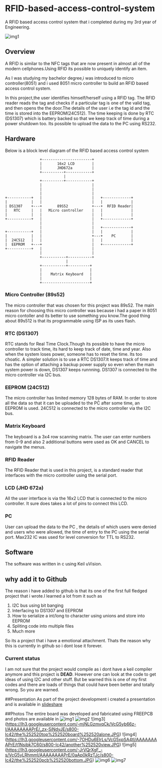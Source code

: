# RFID-based-access-control-system

  A RFID based access control system that i completed during my 3rd year of Engineering.

  ![img1](https://lh3.googleusercontent.com/-17_Q3Gg4yEw/VcG5yUyVooI/AAAAAAAAPXY/uhaqtuBlgVo/s800-Ic42/the%252520system.JPG)
 
 
## Overview 
  A RFID is similar to the NFC tags that are now present in almost all of the modern cellphones.Using RFID its possible to uniquely identify an item.
  
  As I was studying my bachelor degree,i was introduced to micro controller(8051) and i used 8051 micro controller to build an RFID based access control system.
  
  In this project,the user identifies himself/herself using a RFID tag. The RFID reader reads the tag and checks if a particular tag is one of the valid tag, and then opens the the door.The details of the user i.e the tag id and the time is stored into the EEPROM(24C512). The time keeping is done by RTC (DS1307) which is battery backed so that we keep track of time during a power shutdown too. Its possible to upload the data to the PC using RS232.

## Hardware
  
  Below is a block level diagram of the RFID based access control system

        		    +-----------------------+                  
                	|       16x2 LCD        |                  
                	|       JHD672a         |                  
                	+----------+------------+                  
                    	       |                               
        	        +----------+------------+                  
    		        |                       |                  
            		|                       |                  
           			|                       |
    +-----------+   |                       |   +-------------+
    |           |   |                       |   |             |
    | DS1307    +---+       89S52           +---+  RFID Reader|
    |   RTC     |   |   Micro controller    |   |             |
    |           |   |                       |   |             |
    +-----------+   |                       |   +-------------+
    				|                       |                  
            		|                       |   +-------------+
    +-----------+   |                       |   |             |
    |           |   |                       +---+    PC       |
    |  24C512   |   |                       |   |             |
    |  EEPROM   +---+                       |   +-------------+
    +-----------+   |                       |                  
    	            |                       |                  
        	        +-----------+-----------+                  
            	                |                              
                	+-----------+----------+                                                         
               		|                      |                  
                 	|    Matrix Keyboard   |                  
                 	|                      |                  
                 	+----------------------+                  

### Micro Controller (89s52)
  The micro controller that was chosen for this project was 89s52. The main reason for choosing this micro controller was because i had a paper in 8051 micro contoller and its better to use something you know.The good thing about 89s512 is that its programmable using ISP as its uses flash.

### RTC (DS1307)
  RTC stands for Real Time Clock.Though its possible to have the micro controller to track time, its hard to keep track of date, time and year. Also when the system loses power, someone has to reset the time. Its too choatic. A simpler solution is to use a RTC DS1307.It keeps track of time and has the option of attaching a backup power supply so  even when the main system power is down, DS1307 keeps runnning. DS1307 is connected to the micro controller via I2C bus.

### EEPROM (24C512)
  The micro controller has limited memory 128 bytes of RAM. In order to store all the data so that it can be uploaded to the PC after some time, an EEPROM is used. 24C512 is connected to the micro controller via the I2C bus.

### Matrix Keyboard 
  The keyboard is a 3x4 row scanning matrix. The user can enter numbers from 0-9 and also 2 additional buttons were used as OK and CANCEL to navigate the menus. 
    
### RFID Reader
  The RFID Reader that is used in this project, is a standard reader that interfaces with the micro controller using the serial port.
   
### LCD (JHD 672a)
  All the user interface is via the 16x2 LCD that is connected to the micro controller. It sure does takes a lot of pins to connect this LCD.
    
### PC
  User can upload the data to the PC , the details of which users were denied and users who were allowed, the time of entry to the PC using the serial port. Max232 IC was used for level conversion for TTL to RS232. 



## Software

The software was written in c using Keil uVision.

## why add it to Github

The reason i have added to github is that its one of the first full fledged project that i wrote.I learned a lot from it such as 
  1. I2C bus using bit banging
  2. Interfacing to DS1307 and EEPROM
  3. How to serialize a int/long to character using unions and store into EEPROM
  4. Spliting code into multiple files 
  5. Much more
  
So its a project that i have a emotional attachment. Thats the reason why this is currently in github so i dont lose it forever.

### Current status
  I am not sure that the project would compile as i dont have a keil compiler anymore  and this project is **DEAD**. However one can look at the code to get ideas of using I2C and other stuff. But be warned this is one of my first codes and there are loads of things that could have been better and totally wrong. So you are warned.

##Presentation
  As part of the project development i created  a presentation and is available in [slideshare](http://www.slideshare.net/pradheepshrinivasan/rfid-based-access-control-ppt)
    
##Photos
The entire board was developed and fabricated using FREEPCB and photos are available in 
![img1](https://lh3.googleusercontent.com/-17_Q3Gg4yEw/VcG5yUyVooI/AAAAAAAAPXY/uhaqtuBlgVo/s800-Ic42/the%252520system.JPG)
![img2](https://lh3.googleusercontent.com/-CF4Fjix6yJI/VcG5xvg5zAI/AAAAAAAAPrE/PXo9UBvjUVw/s800-Ic42/components%252520in%252520the%252520system.JPG)
![img3] (https://lh3.googleusercontent.com/-mjNLGzmvqCk/VcG5yb66z-I/AAAAAAAAPrE/_zx-SiNdyJE/s800-Ic42/the%252520top%252520board%252520alone.JPG)
![img4] (https://lh3.googleusercontent.com/-7OHDu6EIrLs/VcG5xpSA4tI/AAAAAAAAPrE/t1Nsibk7C60/s800-Ic42/another%252520view.JPG)
![img5] (https://lh3.googleusercontent.com/-JrVQrXgF_-s/VcG5yLRhmmI/AAAAAAAAPrE/0aAp0kRzTJc/s800-Ic42/the%252520pcb%252520bottom.JPG)
![img6](https://lh3.googleusercontent.com/-ZPKZZnrblrk/VcG5xq0ItPI/AAAAAAAAPrE/OHWs0mNcz0E/s800-Ic42/rear%252520view.JPG)
![img7](https://lh3.googleusercontent.com/-Wn9PP2e_FNg/VcG5ypwPM3I/AAAAAAAAPrE/xRXbhi2eL70/s800-Ic42/top%252520view.JPG)
